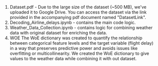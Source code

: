 1. Dataset.pdf - Due to the large size of the dataset (~500 MB), we've uploaded it to Google Drive. You can access the dataset via the link provided in the accompanying pdf document named "DatasetLink".
2. Decoding_Airline_delays.ipynb - contains the main code logic.
3. Weather_Data_Collection.ipynb - contains logic for combining weather data with original dataset for enriching the data.
4. WOE 
The WoE dictionary was created to quantify the relationship between categorical feature levels and the target variable (flight delay) in a way that preserves predictive power and avoids issues like overfitting or multicollinearity. We created the WoE dictionary to give values to the weather data while combining it with out dataset.
